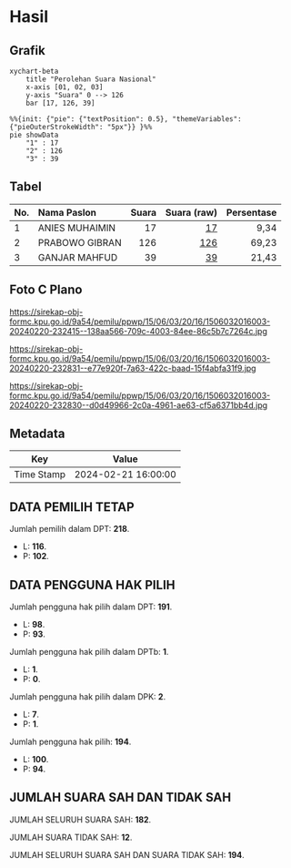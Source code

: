 # Hasil

## Grafik

```mermaid
xychart-beta
    title "Perolehan Suara Nasional"
    x-axis [01, 02, 03]
    y-axis "Suara" 0 --> 126
    bar [17, 126, 39]
```

```mermaid
%%{init: {"pie": {"textPosition": 0.5}, "themeVariables": {"pieOuterStrokeWidth": "5px"}} }%%
pie showData
    "1" : 17
    "2" : 126
    "3" : 39
```

## Tabel

| No. | Nama Paslon    | Suara | Suara (raw) | Persentase |
|:--- |:-------------- | -----:| -----------:| ----------:|
| 1   | ANIES MUHAIMIN | 17    | [17][p-1]   | 9,34       |
| 2   | PRABOWO GIBRAN | 126   | [126][p-2]  | 69,23      |
| 3   | GANJAR MAHFUD  | 39    | [39][p-3]   | 21,43      |


[p-1]: https://github.com/gigit-pemilu/pemilu-2024/blob/main/pilpres/hitung-suara/sub/15-jambi/sub/06-tanjung-jabung-barat/sub/03-pengabuan/sub/2016-suak-samin/sub/003-tps/sub/paslon-1.txt
[p-2]: https://github.com/gigit-pemilu/pemilu-2024/blob/main/pilpres/hitung-suara/sub/15-jambi/sub/06-tanjung-jabung-barat/sub/03-pengabuan/sub/2016-suak-samin/sub/003-tps/sub/paslon-2.txt
[p-3]: https://github.com/gigit-pemilu/pemilu-2024/blob/main/pilpres/hitung-suara/sub/15-jambi/sub/06-tanjung-jabung-barat/sub/03-pengabuan/sub/2016-suak-samin/sub/003-tps/sub/paslon-3.txt

## Foto C Plano

https://sirekap-obj-formc.kpu.go.id/9a54/pemilu/ppwp/15/06/03/20/16/1506032016003-20240220-232415--138aa566-709c-4003-84ee-86c5b7c7264c.jpg

https://sirekap-obj-formc.kpu.go.id/9a54/pemilu/ppwp/15/06/03/20/16/1506032016003-20240220-232831--e77e920f-7a63-422c-baad-15f4abfa31f9.jpg

https://sirekap-obj-formc.kpu.go.id/9a54/pemilu/ppwp/15/06/03/20/16/1506032016003-20240220-232830--d0d49966-2c0a-4961-ae63-cf5a6371bb4d.jpg


## Metadata

| Key        | Value               |
| ---------- | ------------------- |
| Time Stamp | 2024-02-21 16:00:00 |


## DATA PEMILIH TETAP

Jumlah pemilih dalam DPT: **218**.
 * L: **116**.
 * P: **102**.

## DATA PENGGUNA HAK PILIH

Jumlah pengguna hak pilih dalam DPT: **191**.
 * L: **98**.
 * P: **93**.

Jumlah pengguna hak pilih dalam DPTb: **1**.
 * L: **1**.
 * P: **0**.

Jumlah pengguna hak pilih dalam DPK: **2**.
 * L: **7**.
 * P: **1**.

Jumlah pengguna hak pilih: **194**.
 * L: **100**.
 * P: **94**.

## JUMLAH SUARA SAH DAN TIDAK SAH

JUMLAH SELURUH SUARA SAH: **182**.

JUMLAH SUARA TIDAK SAH: **12**.

JUMLAH SELURUH SUARA SAH DAN SUARA TIDAK SAH: **194**.


